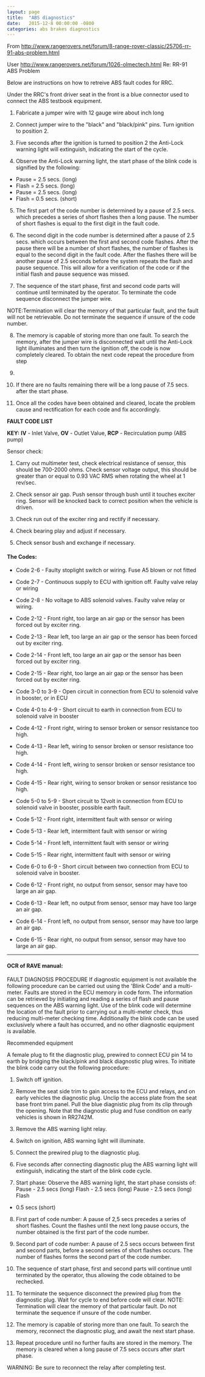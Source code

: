 ```yaml
---
layout: page 
title:  "ABS diagnostics"
date:   2015-12-8 00:00:00 -0800
categories: abs brakes diagnostics 
---
```


From
http://www.rangerovers.net/forum/8-range-rover-classic/25706-rr-91-abs-problem.html

User http://www.rangerovers.net/forum/1026-olmectech.html Re: RR-91 ABS Problem

Below are instructions on how to retreive ABS fault codes for RRC.

Under the RRC's front driver seat in the front is a blue connector used to
connect the ABS testbook equipment.

1. Fabricate a jumper wire with 12 gauge wire about inch long

2. Connect jumper wire to the "black" and "black/pink" pins. Turn ignition
   to position 2.

3. Five seconds after the ignition is turned to position 2 the Anti-Lock
   warning light will extinguish, indicating the start of the cycle.

4. Observe the Anti-Lock warning light, the start phase of the blink code
   is signified by the following:

- Pause = 2.5 secs. (long)
- Flash = 2.5 secs. (long)
- Pause = 2.5 secs. (long)
- Flash = 0.5 secs. (short)

5. The first part of the code number is determined by a pause of 2.5 secs.
which precedes a series of short flashes then a long pause. The number of
short flashes is equal to the first digit in the fault code.

6. The second digit in the code number is determined after a pause of 2.5
secs. which occurs between the first and second code flashes. After the
pause there will be a number of short flashes, the number of flashes is
equal to the second digit in the fault code. After the flashes there will
be another pause of 2.5 seconds before the system repeats the flash and
pause sequence. This will allow for a verification of the code or if the
initial flash and pause sequence was missed.

7. The sequence of the start phase, first and second code parts will
continue until terminated by the operator. To terminate the code sequence
disconnect the jumper wire.

NOTE:Termination will clear the memory of that particular fault, and the
fault will not be retrievable. Do not terminate the sequence if unsure of
the code number.

8. The memory is capable of storing more than one fault. To search the
memory, after the jumper wire is disconnected wait until the Anti-Lock
light illuminates and then turn the ignition off, the code is now
completely cleared. To obtain the next code repeat the procedure from step
2.

9. If there are no faults remaining there will be a long pause of 7.5 secs.
after the start phase.

10. Once all the codes have been obtained and cleared, locate the problem
cause and rectification for each code and fix accordingly.


**FAULT CODE LIST**

**KEY:** **IV** - Inlet Valve, **OV** - Outlet Value, **RCP** - Recirculation pump (ABS
pump)

Sensor check:

1. Carry out multimeter test, check electrical resistance of sensor, this
should be 700-2000 ohms. Check sensor voltage output, this should be
greater than or equal to 0.93 VAC RMS when rotating the wheel at 1 rev/sec.

2. Check sensor air gap. Push sensor through bush until it touches exciter
ring. Sensor will be knocked back to correct position when the vehicle is
driven.

3. Check run out of the exciter ring and rectify if necessary.

4. Check bearing play and adjust if necessary.

5. Check sensor bush and exchange if necessary.

#### The Codes: 

* Code 2-6 - Faulty stoplight switch or wiring. Fuse A5 blown or
not fitted 
* Code 2-7 - Continuous supply to ECU with ignition off. Faulty valve relay or wiring 
* Code 2-8 - No voltage to ABS solenoid valves. Faulty
valve relay or wiring.  
* Code 2-12 - Front right, too large an air gap or
the sensor has been forced out by exciter ring.  
* Code 2-13 - Rear left, too
large an air gap or the sensor has been forced out by exciter ring.  
* Code
2-14 - Front left, too large an air gap or the sensor has been forced out
by exciter ring.  
* Code 2-15 - Rear right, too large an air gap or the
sensor has been forced out by exciter ring.  
* Code 3-0 to 3-9 - Open circuit
in connection from ECU to solenoid valve in booster, or in ECU 
* Code 4-0 to
4-9 - Short circuit to earth in connection from ECU to solenoid valve in
booster 
* Code 4-12 - Front right, wiring to sensor broken or sensor
resistance too high.  
* Code 4-13 - Rear left, wiring to sensor broken or
sensor resistance too high.  
* Code 4-14 - Front left, wiring to sensor
broken or sensor resistance too high. 
* Code 4-15 - Rear right, wiring to
sensor broken or sensor resistance too high.  
* Code 5-0 to 5-9 - Short
circuit to 12volt in connection from ECU to solenoid valve in booster,
possible earth fault.
* Code 5-12 - Front right, intermittent fault with
sensor or wiring 
* Code 5-13 - Rear left, intermittent fault with sensor or
wiring 
* Code 5-14 - Front left, intermittent fault with sensor or wiring

* Code 5-15 - Rear right, intermittent fault with sensor or wiring 
* Code 6-0
to 6-9 - Short circuit between two connection from ECU to solenoid valve in
booster.  
* Code 6-12 - Front right, no output from sensor, sensor may have
too large an air gap.  
* Code 6-13 - Rear left, no output from sensor, sensor
may have too large an air gap.  
* Code 6-14 - Front left, no output from
sensor, sensor may have too large an air gap.  
* Code 6-15 - Rear right, no
output from sensor, sensor may have too large an air gap. 

---

#### OCR of RAVE manual:

FAULT DIAGNOSIS PROCEDURE If diagnostic equipment is not available the
following procedure can be carried out using the 'Blink Code' and
a multi-meter. Faults are stored in the ECU memory in code form. The
information can be retrieved by initiating and reading a series of flash and
pause sequences on the ABS warning light.  Use of the blink code will determine
the location of the fault prior to carrying out a multi-meter check, thus
reducing multi-meter checking time.  Additionally the blink code can be used
exclusively where a fault has occurred, and no other diagnostic equipment is
available.


Recommended equipment

A female plug to fit the diagnostic plug, prewired to connect ECU pin 14 to
earth by bridging the black/pink and black diagnostic plug wires.  To initiate
the blink code carry out the following procedure:

1. Switch off ignition.

2. Remove the seat side trim to gain access to the ECU and relays, and on early
vehicles the diagnostic plug. Unclip the access plate from the seat base front
trim panel. Pull the blue diagnistic plug from its clip through the opening.
Note that the diagnostic plug and fuse condition on early vehicles is shown in
RR2742M.


3. Remove the ABS warning light relay.


4. Switch on ignition, ABS warning light will illuminate.


5. Connect the prewired plug to the diagnostic plug.


6. Five seconds after connecting diagnostic plug the ABS warning light will
extinguish, indicating the start of the blink code cycle.


7. Start phase: Observe the ABS warning light, the start phase consists of:
Pause - 2.5 secs (long) Flash - 2.5 secs (long) Pause - 2.5 secs (long) Flash
- 0.5 secs (short)


8. First part of code number: A pause of 2,5 secs precedes a series of short
flashes. Count the flashes until the next long pause occurs, the number
obtained is the first part of the code number.


9. Second part of code number: A pause of 2.5 secs occurs between first and
second parts, before a second series of short flashes occurs.  The number of
flashes forms the second part of the code number.


10. The sequence of start phase, first and second parts will continue until
terminated by the operator, thus allowing the code obtained to be rechecked.


11. To terminate the sequence disconnect the prewired plug from the diagnostic
plug. Wait for cycle to end before code will clear.  NOTE: Termination will
clear the memory of that particular fault. Do not terminate the sequence if
unsure of the code number.


12. The memory is capable of storing more than one fault. To search the memory,
reconnect the diagnostic plug, and await the next start phase.


13. Repeat procedure until no further faults are stored in the memory. The
memory is cleared when a long pause of 7.5 secs occurs after start phase.


WARNING: Be sure to reconnect the relay after completing test.
